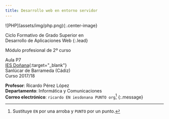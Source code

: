 ```yaml
---
title: Desarrollo web en entorno servidor
---
```


<div class="pull-right" markdown="1">
![PHP](assets/img/php.png){:.center-image}
</div>

Ciclo Formativo de Grado Superior en<br>
Desarrollo de Aplicaciones Web
{:.lead}

Módulo profesional de 2º curso

Aula P7<br>
[IES Doñana](http://www.iesdonana.org){:target="_blank"}<br>
Sanlúcar de Barrameda (Cádiz)<br>
Curso 2017/18

**Profesor**: Ricardo Pérez López<br>
**Departamento**: Informática y Comunicaciones<br>
**Correo electrónico**: `ricardo EN iesdonana PUNTO org`[^correo]
{:.message}

[^correo]: Sustituye `EN` por una arroba y `PUNTO` por un punto.
